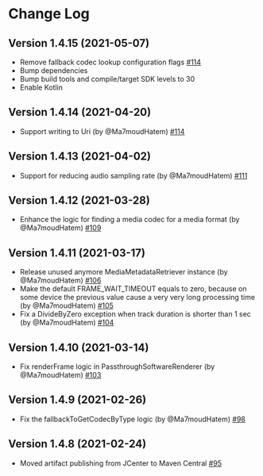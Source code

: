 # Change Log

## Version 1.4.15 (2021-05-07)

- Remove fallback codec lookup configuration flags [#114](https://github.com/linkedin/LiTr/pull/115)
- Bump dependencies
- Bump build tools and compile/target SDK levels to 30
- Enable Kotlin

## Version 1.4.14 (2021-04-20)

- Support writing to Uri (by @Ma7moudHatem) [#114](https://github.com/linkedin/LiTr/pull/114)

## Version 1.4.13 (2021-04-02)

- Support for reducing audio sampling rate (by @Ma7moudHatem) [#111](https://github.com/linkedin/LiTr/pull/111)

## Version 1.4.12 (2021-03-28)

- Enhance the logic for finding a media codec for a media format (by @Ma7moudHatem) [#109](https://github.com/linkedin/LiTr/pull/109)

## Version 1.4.11 (2021-03-17)

- Release unused anymore MediaMetadataRetriever instance (by @Ma7moudHatem) [#106](https://github.com/linkedin/LiTr/pull/106)
- Make the default FRAME_WAIT_TIMEOUT equals to zero, because on some device the previous value cause a very very long processing time (by @Ma7moudHatem) [#105](https://github.com/linkedin/LiTr/pull/105)
- Fix a DivideByZero exception when track duration is shorter than 1 sec (by @Ma7moudHatem) [#104](https://github.com/linkedin/LiTr/pull/104)

## Version 1.4.10 (2021-03-14)

- Fix renderFrame logic in PassthroughSoftwareRenderer (by @Ma7moudHatem) [#103](https://github.com/linkedin/LiTr/pull/103)

## Version 1.4.9 (2021-02-26)

- Fix the fallbackToGetCodecByType logic (by @Ma7moudHatem) [#98](https://github.com/linkedin/LiTr/pull/98)

## Version 1.4.8 (2021-02-24)

- Moved artifact publishing from JCenter to Maven Central [#95](https://github.com/linkedin/LiTr/pull/95)